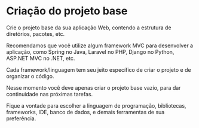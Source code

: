 # Criação do projeto base

Crie o projeto base da sua aplicação Web, contendo a estrutura de diretórios, pacotes, etc.

Recomendamos que você utilize algum framework MVC para desenvolver a aplicação, como Spring no Java, Laravel no PHP, Django no Python, ASP.NET MVC no .NET, etc.

Cada framework/linguagem tem seu jeito específico de criar o projeto e de organizar o código.

Nesse momento você deve apenas criar o projeto base vazio, para dar continuidade nas próximas tarefas.

Fique a vontade para escolher a linguagem de programação, bibliotecas, frameworks, IDE, banco de dados, e demais ferramentas de sua preferência.